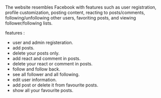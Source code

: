 The website resembles Facebook with features such as user registration, profile customization, posting content, reacting to posts/comments, following/unfollowing other users, favoriting posts, and viewing follower/following lists.

features : 
- user and admin registeration.
- add posts.
- delete your posts only.
- add react and comment in posts.
- delete your react or comment in posts.
- follow and follow back.
- see all follower and all following.
- edit user information.
- add post or delete it from favourite posts.
- show all your favourite posts.
  
